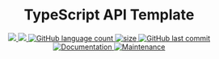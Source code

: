 <h1 align="center">TypeScript API Template</h1>
<p align="center">
  <a href="https://github.com/softstate/TypeScript-API/packages/239140">
    <img src="https://github.com/softstate/TypeScript-API/workflows/Docker/badge.svg?branch=master"/>
  </a>

  <a href="https://github.com/softstate/TypeScript-API#readme">
    <img src="https://img.shields.io/badge/version-1.0.0-blue.svg?cacheSeconds=2592000"/>
  </a>
  

  <a href="https://github.com/softstate/TypeScript-API#readme">
    <img alt="GitHub language count" src="https://img.shields.io/github/repo-size/softstate/TypeScript-API"/>
  </a>

  <a href="https://github.com/softstate/TypeScript-API#readme">
    <img alt="size" src="https://img.shields.io/github/issues/softstate/TypeScript-API"/>
  
  </a>

  <a href="https://github.com/softstate/TypeScript-API/commits/master">
    <img alt="GitHub last commit" src="https://img.shields.io/github/last-commit/softstate/TypeScript-API">
  </a>

  <a href="https://github.com/softstate/TypeScript-API#readme">
    <img alt="Documentation" src="https://img.shields.io/badge/documentation-yes-brightgreen.svg" target="https://github.com/softstate/TypeScript-API#readme" />
  </a>

  <a href="https://github.com/softstate/TypeScript-API/graphs/commit-activity">
    <img alt="Maintenance" src="https://img.shields.io/badge/Maintained%3F-yes-green.svg" target="https://github.com/softstate/TypeScript-API#readme" />
  </a>
</p>

